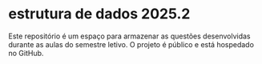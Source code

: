 # estrutura de dados 2025.2

Este repositório é um espaço para armazenar as questões desenvolvidas durante as aulas do semestre letivo. O projeto é público e está hospedado no GitHub.
